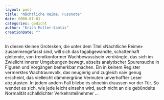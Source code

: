 ```yaml
---
layout: post
title: "Nächtliche Reime. Fussnote"
date: 0000-01-01
categories: gedicht
author: "Erich Müller-Santis"
creationDate: ""
---
```

In diesen kleinen Grotesken, die unter dem Titel «Nächtliche Reime» zusammengefasst sind, will sich das tagabgewandte, schattenhaft gleitende, von trendkonformer Wachbewusstsein verdrängte, das sich im Zwielicht innerer Umgebungen bewegt, abseits analytischer Spurensuche in Figuren und Vorgängen bemerkbar machen. Ein in keinem Register vermerktes Wachtraumvolk, das neugierig und zugleich naiv genug erscheint, das vielleicht dämmergrüne Vermuten unverhoffter Leser abzutasten. In jedem andern Fall bliebe es ohnehin draussen vor der Tür. So wendet es sich, wie jede leicht einsehn wird, auch nicht an die gebündelte Normalität schalldichter Verkehrsteilnehmer … 
